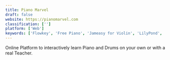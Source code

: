 ```yaml
---
title: Piano Marvel
draft: false 
website: https://pianomarvel.com
classification: ['']
platform: ['Web']
keywords: ['Flowkey', 'Free Piano', 'Jameasy for Violin', 'LilyPond', 'Linthesia', 'Magic Piano', 'Melodics', 'Musicope', 'MyMusicTeacher', 'Perfect Piano', 'Piano Flight', 'Piano From Above', 'Piano Terrazzo', 'Pianu', 'Playground Sessions', 'Rosegarden', 'Simply Piano', 'Skoove', 'Synthesia', 'Ultralight MIDIPlayer', 'alphaTab']
---
```

Online Platform to interactively learn Piano and Drums on your own or with a real Teacher.